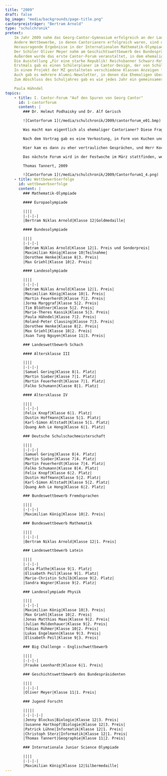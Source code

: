 ```yaml
---
title: "2009"
draft: false
bg_image: "media/backgrounds/page-title.png"
cantorpreisträger: "Bertram Arnold"
type: "schulchronik"
pretext:
    Im Jahr 2009 nahm das Georg-Cantor-Gymnasium erfolgreich an der Landes-Deutsch-Olympiade und der Landes-Mathematik-Olympiade teil.
    Andere Wettbewerbe, in denen Cantorianern erfolgreich waren, sind der Vorlesewettbewerb und Jugend forscht.
    Herausragende Ergebnisse in der Internationalen Mathematik-Olympiade erzielte Bertram Arnold. Dieser wurde für seine sehr guten Ergebnisse in verschiedenen Wettbewerben mit dem Cantor-Preis geehrt.
    Der Schüler Oliver Meyer nahm am Geschichtswettbewerb des Bundespräsidenten, in dem es um vergessene Helden ging, sehr erfolgreich teil.
    Außerdem wurde das erste Cantor-Forum veranstaltet, in dem ehemalige Cantorianer einen Vortrag über ein bestimmtes Thema halten und es anschließend ein gemütliches Beisammensein von ehemaligen und jetzigen Cantorianern gibt. Im Jahr 2009 gab es noch drei weitere dieser gut besuchten und interessanten Cantor-Fora.
    Die Ausstellung „Für eine starke Republik! Reichsbanner Schwarz-Rot-Gold“ hat ihren Platz in der Aula unseres Gymnasiums gefunden. Dies setzt ein wichtiges Zeichen für die Demokratie.
    Erstmals gab es einen Schülerplaner im Cantor-Design, der von Schülern des GCG gestaltet wurde.
    In einem Projekt der MZ gestalteten verschiedene Klassen Anzeigen für Unternehmen der Region.
    Auch gab es mehrere Alumni-Newsletter, in denen die Ehemaligen über die Ereignisse in der Schule informiert wurden.
    Zum Abschluss des Schuljahres gab es wie jedes Jahr ein gemeinsames Weihnachtssingen.

    Paula Hähndel
topics:
    - title: I. Cantor-Forum "Auf den Spuren von Georg Cantor"
      id: 1-cantorforum
      content: |
        ### Dr. Helmut Podhaisky und Dr. Alf Gerisch

        ![Cantorforum 1](/media/schulchronik/2009/cantorforum_e01.bmp)

        Was macht man eigentlich als ehemaliger Cantorianer? Diese Frage wurde von Dr. Helmut Podhaisky und Dr. Alf Gerisch aus dem Abiturjahrgang 1992 beantwortet. Zu Beginn, hielten beide sehr anschauliche, humorvolle und interessante Vorträge. Das Thema- wie nicht anders zu erwarten- war Mathematik, doch soll das Cantorforum, alle Themenbereiche erfassen, denn die Ehemaligen haben sich um den ganzen Globus in jede Fachrichtung verteilt. So zeigte Helmut, dass der Somawürfel, das Sodoku und das Damenproblem und vieles mehr auf eine ganze einfache Gleichung zurückzuführen sind, und Alf erklärte Anwendungsgebiete der Differentialrechung.

        Nach dem Vortrag gab es eine Verkostung, in Form von Kuchen und Gebäck mit Getränken.

        Hier kam es dann zu eher vertraulichen Gesprächen, und Herr Koch, Stefan Schwarz, ebenfalls ehemaliger Schüler und Mitorganisator des Cantorforums sowie die beiden Referenten plauderten und gaben einige interessante Hintergrundinfos über das Leben nach der Schule und über den Studiengang Mathematik.

        Das nächste Forum wird in der Festwoche im März stattfinden, wer eingeladen wird, wird rechtzeitig ausgehängt. Dieser Treff ist zu empfehlen, denn es gibt viel Spaß und Witz, gutes Essen und Trinken und jede Menge Infos und Lebenserfahrung. Herzlichen Dank an unsere Ehemaligen. Und wer beim nächsten Mal nicht kommt, verpasst etwas.

        Thomas Tannert, 2009

        ![Cantorforum 1](/media/schulchronik/2009/Cantorforum1_4.png)
    - title: Wettbewerbserfolge
      id: wettbewerbserfolge
      content: |
        ### Mathematik-Olympiade

        #### Europaolympiade

        ||||
        |-|-|-|
        |Bertram Niklas Arnold|Klasse 12|Goldmedaille|

        #### Bundesolympiade

        ||||
        |-|-|-|
        |Betram Niklas Arnold|Klasse 12|1. Preis und Sonderpreis|
        |Maximilian König|Klasse 10|Teilnahme|
        |Dorothee Henke|Klasse 8|3. Preis|
        |Max Griehl|Klasse 10|2. Preis|

        #### Landesolympiade

        ||||
        |-|-|-|
        |Betram Niklas Arnold|Klasse 12|1. Preis|
        |Maximilian König|Klasse 10|1. Preis|
        |Martin Feuerherdt|Klasse 7|2. Preis|
        |Jorma Marggraf|Klasse 5|2. Preis|
        |Tim Blödtner|Klasse 5|2. Preis|
        |Marie-Theres Kassik|Klasse 5|3. Preis|
        |Paula Hähndel|Klasse 7|2. Preis|
        |Roland-Peter Clausing|Klasse 7|3. Preis|
        |Dorothee Henke|Klasse 8|2. Preis|
        |Max Griehl|Klasse 10|2. Preis|
        |Xuan Tung Nguyen|Klasse 11|3. Preis|

        ### Landeswettbewerb Schach

        #### Altersklasse III

        ||||
        |-|-|-|
        |Samuel Gering|Klasse 8|1. Platz|
        |Martin Sieber|Klasse 7|1. Platz|
        |Martin Feuerherdt|Klasse 7|1. Platz|
        |Falko Schumann|Klasse 8|1. Platz|

        #### Altersklasse IV

        ||||
        |-|-|-|
        |Felix Knopf|Klasse 6|1. Platz|
        |Dustin Hoffmann|Klasse 5|1. Platz|
        |Karl-Simon Altstadt|Klasse 5|1. Platz|
        |Quang Anh Le Hong|Klasse 6|1. Platz|

        ### Deutsche Schulschachmeisterschaft

        ||||
        |-|-|-|
        |Samuel Gering|Klasse 8|4. Platz|
        |Martin Sieber|Klasse 7|4. Platz|
        |Martin Feuerherdt|Klasse 7|4. Platz|
        |Falko Schumann|Klasse 8|4. Platz|
        |Felix Knopf|Klasse 6|2. Platz|
        |Dustin Hoffmann|Klasse 5|2. Platz|
        |Karl-Simon Altstadt|Klasse 5|2. Platz|
        |Quang Anh Le Hong|Klasse 6|2. Platz|

        ### Bundeswettbewerb Fremdsprachen

        ||||
        |-|-|-|
        |Maximilian König|Klasse 10|2. Preis|

        ### Bundeswettbewerb Mathematik

        ||||
        |-|-|-|
        |Bertram Niklas Arnold|Klasse 12|1. Preis|

        ### Landeswettbewerb Latein

        ||||
        |-|-|-|
        |Elsa Plathe|Klasse 9|1. Platz|
        |Elisabeth Peil|Klasse 9|1. Platz|
        |Marie-Christin Schilb|Klasse 9|2. Platz|
        |Sandra Wagner|Klasse 9|2. Platz|

        ### Landesolympiade Physik

        ||||
        |-|-|-|
        |Maximilian König|Klasse 10|3. Preis|
        |Max Griehl|Klasse 10|2. Preis|
        |Jonas Matthias Maas|Klasse 9|2. Preis|
        |Julian Moldenhauer|Klasse 9|2. Preis|
        |Tobias Rühmer|Klasse 10|2. Preis|
        |Lukas Engelmann|Klasse 9|3. Preis|
        |Elisabeth Peil|Klasse 9|3. Preis|

        ### Big Challenge – Englischwettbewerb

        ||||
        |-|-|-|
        |Frauke Leonhardt|Klasse 6|1. Preis|

        ### Geschichtswettbewerb des Bundespräsidenten

        ||||
        |-|-|-|
        |Oliver Meyer|Klasse 11|1. Preis|

        ### Jugend Forscht

        |||||
        |-|-|-|-|
        |Jenny Blockus|Biologie|Klasse 12|3. Preis|
        |Susanne Hartkopf|Biologie|Klasse 12|3. Preis|
        |Patrick Lühne|Informatik|Klasse 12|1. Preis|
        |Christoph Sterz|Informatik|Klasse 12|1. Preis|
        |Thomas Tannert|Geographie|Klasse 11|2. Preis|

        ### Internationale Junior Science Olympiade

        ||||
        |-|-|-|
        |Maximilian König|Klasse 12|Silbermedaille|
---
```


